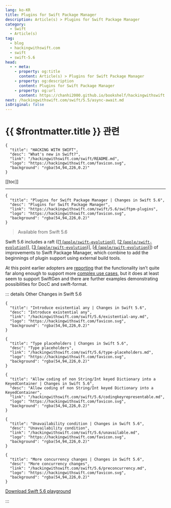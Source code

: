 ```yaml
---
lang: ko-KR
title: Plugins for Swift Package Manager
description: Article(s) > Plugins for Swift Package Manager
category:
  - Swift
  - Article(s)
tag: 
  - blog
  - hackingwithswift.com
  - swift
  - swift-5.6
head:
  - - meta:
    - property: og:title
      content: Article(s) > Plugins for Swift Package Manager
    - property: og:description
      content: Plugins for Swift Package Manager
    - property: og:url
      content: https://chanhi2000.github.io/bookshelf/hackingwithswift.com/swift/5.6/swiftpm-plugins.html
next: /hackingwithswift.com/swift/5.5/async-await.md
isOriginal: false
---
```


# {{ $frontmatter.title }} 관련

```component VPCard
{
  "title": "HACKING WITH SWIFT",
  "desc": "What's new in Swift?",
  "link": "/hackingwithswift.com/swift/README.md",
  "logo": "https://hackingwithswift.com/favicon.svg",
  "background": "rgba(54,94,226,0.2)"
}
```

[[toc]]

---

```component VPCard
{
  "title": "Plugins for Swift Package Manager | Changes in Swift 5.6",
  "desc": "Plugins for Swift Package Manager",
  "link": "https://hackingwithswift.com/swift/5.6/swiftpm-plugins", 
  "logo": "https://hackingwithswift.com/favicon.svg",
  "background": "rgba(54,94,226,0.2)"
}
```

> Available from Swift 5.6

Swift 5.6 includes a raft (\[[1 (<FontIcon icon="iconfont icon-github"/>`apple/swift-evolution`)](https://github.com/apple/swift-evolution/blob/main/proposals/0303-swiftpm-extensible-build-tools.md)\], \[[2 (<FontIcon icon="iconfont icon-github"/>`apple/swift-evolution`)](https://github.com/apple/swift-evolution/blob/main/proposals/0305-swiftpm-binary-target-improvements.md)\], \[[3 (<FontIcon icon="iconfont icon-github"/>`apple/swift-evolution`](https://github.com/apple/swift-evolution/blob/main/proposals/0325-swiftpm-additional-plugin-apis.md))\], \[[4 (<FontIcon icon="iconfont icon-github"/>`apple/swift-evolution`)](https://github.com/apple/swift-evolution/blob/main/proposals/0332-swiftpm-command-plugins.md)\]) of improvements to Swift Package Manager, which combine to add the beginnings of plugin support using external build tools.

At this point earlier adopters are [<FontIcon icon="fa-brands fa-x-twitter"/>reporting](https://x.com/tonyarnold/status/1498508218934644737) that the functionality isn’t quite far along enough to support more [<FontIcon icon="fa-brands fa-x-twitter"/>complex use cases](https://x.com/merowing_/status/1498567302702374912), but it does at least seem to support SwiftGen and there are further examples demonstrating possibilities for DocC and swift-format.

::: details Other Changes in Swift 5.6

```component VPCard
{
  "title": "Introduce existential any | Changes in Swift 5.6",
  "desc": "Introduce existential any",
  "link": "/hackingwithswift.com/swift/5.6/existential-any.md",
  "logo": "https://hackingwithswift.com/favicon.svg",
  "background": "rgba(54,94,226,0.2)"
}
```

```component VPCard
{
  "title": "Type placeholders | Changes in Swift 5.6",
  "desc": "Type placeholders",
  "link": "/hackingwithswift.com/swift/5.6/type-placeholders.md",
  "logo": "https://hackingwithswift.com/favicon.svg",
  "background": "rgba(54,94,226,0.2)"
}
```

```component VPCard
{
  "title": "Allow coding of non String/Int keyed Dictionary into a KeyedContainer | Changes in Swift 5.6",
  "desc": "Allow coding of non String/Int keyed Dictionary into a KeyedContainer",
  "link": "/hackingwithswift.com/swift/5.6/codingkeyrepresentable.md",
  "logo": "https://hackingwithswift.com/favicon.svg",
  "background": "rgba(54,94,226,0.2)"
}
```

```component VPCard
{
  "title": "Unavailability condition | Changes in Swift 5.6",
  "desc": "Unavailability condition",
  "link": "/hackingwithswift.com/swift/5.6/unavailable.md",
  "logo": "https://hackingwithswift.com/favicon.svg",
  "background": "rgba(54,94,226,0.2)"
}
```

```component VPCard
{
  "title": "More concurrency changes | Changes in Swift 5.6",
  "desc": "More concurrency changes",
  "link": "/hackingwithswift.com/swift/5.6/preconcurrency.md",
  "logo": "https://hackingwithswift.com/favicon.svg",
  "background": "rgba(54,94,226,0.2)"
}
```
<!-- 
```component VPCard
{
  "title": "Plugins for Swift Package Manager | Changes in Swift 5.6",
  "desc": "Plugins for Swift Package Manager",
  "link": "/hackingwithswift.com/swift/5.6/swiftpm-plugins.md",
  "logo": "https://hackingwithswift.com/favicon.svg",
  "background": "rgba(54,94,226,0.2)"
}
```
-->
[<FontIcon icon="fas fa-file-zipper"/>Download Swift 5.6 playground](https://hackingwithswift.com/files/playgrounds/swift/playground-5-5-to-5-6.playground.zip)

:::


